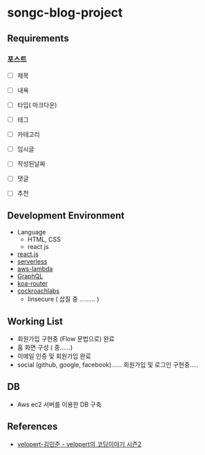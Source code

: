 # songc-blog-project


## Requirements
### 포스트
- [ ] 제목
- [ ] 내욕
- [ ] 타입( 마크다운)
- [ ] 태그
- [ ] 카테고리
- [ ] 임시글
- [ ] 작성된날짜
- [ ] 댓글
- [ ] 추천



## Development Environment
- Language
    - HTML, CSS
     - react js
- [react.js](https://reactjs.org/)
- [serverless](https://github.com/johnpapa/lite-server)
- [aws-lambda]()
- [GraphQL]()
- [koa-router](https://www.npmjs.com/package/koa-router)
- [cockroachlabs](https://www.cockroachlabs.com/docs/stable/frequently-asked-questions.html)  
    - Iinsecure ( 삽질 중 ……... )

## Working List
- 회원가입 구현중 (Flow 문법으로) 완료
- 홈 화면 구성 ( 중......)
- 이메일 인증 및 회원가입 완료 
- social (github, google, facebook)…… 회원가입 및 로그인 구현중.....


## DB
* Aws ec2 서버를 이용한 DB 구축

## References
* [velopert-김민준 - velopert의 코딩이야기 시즌2](https://www.youtube.com/watch?v=7P6RUkWLUlQ&list=PL9FpF_z-xR_FEhguHXMOvCErayV2Huezy&index=436)



